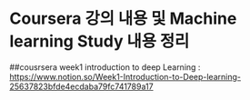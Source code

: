 # Coursera 강의 내용 및 Machine learning Study 내용 정리 

##cousrsera 
week1 introduction to deep Learning : https://www.notion.so/Week1-Introduction-to-Deep-learning-25637823bfde4ecdaba79fc741789a17

